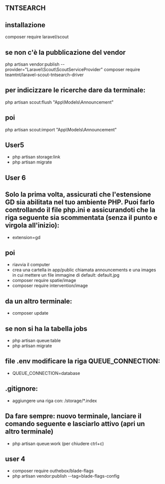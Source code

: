 ## TNTSEARCH
## installazione
composer require laravel/scout
## se non c'è la pubblicazione del vendor
php artisan vendor:publish --provider="Laravel\Scout\ScoutServiceProvider"
composer require teamtnt/laravel-scout-tntsearch-driver
## per indicizzare le ricerche dare da terminale:
php artisan scout:flush "App\Models\Announcement"
## poi
php artisan scout:import "App\Models\Announcement"

## User5
- php artisan storage:link
- php artisan migrate

## User 6
## Solo la prima volta, assicurati che l'estensione GD sia abilitata nel tuo ambiente PHP. Puoi farlo controllando il file php.ini e assicurandoti che la riga seguente sia scommentata (senza il punto e virgola all'inizio):
- extension=gd
## poi
- riavvia il computer
- crea una cartella in app/public chiamata announcements e una images in cui mettere un file immagine di default: default.jpg
- composer require spatie/image
- composer require intervention/image
## da un altro terminale:
- composer update
## se non si ha la tabella jobs
- php artisan queue:table
- php artisan migrate
## file .env modificare la riga QUEUE_CONNECTION:
- QUEUE_CONNECTION=database
## .gitignore:
- aggiungere una riga con: /storage/*.index
## Da fare sempre: nuovo terminale, lanciare il comando seguente e lasciarlo attivo (apri un altro terminale)
- php artisan queue:work
(per chiudere ctrl+c)

## user 4
- composer require outhebox/blade-flags
- php artisan vendor:publish --tag=blade-flags-config
  